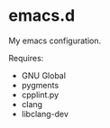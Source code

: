 # emacs.d

My emacs configuration.

Requires:
- GNU Global
- pygments
- cpplint.py
- clang
- libclang-dev

